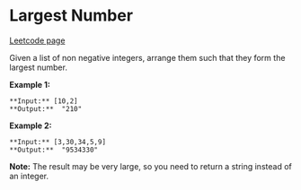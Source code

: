 # Largest Number
[Leetcode page](https://leetcode.com/problems/largest-number/description)

Given a list of non negative integers, arrange them such that they form the
largest number.

**Example 1:**

    
    
    **Input:** [10,2]
    **Output:**  "210"

**Example 2:**

    
    
    **Input:** [3,30,34,5,9]
    **Output:**  "9534330"
    

**Note:** The result may be very large, so you need to return a string instead
of an integer.

